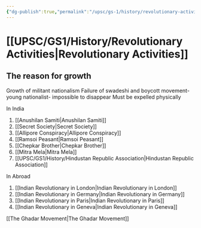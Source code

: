 ```yaml
---
{"dg-publish":true,"permalink":"/upsc/gs-1/history/revolutionary-activities/","dgHomeLink":true,"dgPassFrontmatter":false}
---
```


# [[UPSC/GS1/History/Revolutionary  Activities|Revolutionary  Activities]]

## The reason for growth
Growth of militant nationalism
Failure of swadeshi and boycott movement- young nationalist- impossible to disappear
Must be expelled physically

In India
1. [[Anushilan Samiti|Anushilan Samiti]]
2. [[Secret Society|Secret Society]]
3. [[Allipore Conspiracy|Allipore Conspiracy]]
4. [[Ramsoi Peasant|Ramsoi Peasant]]
5. [[Chepkar Brother|Chepkar Brother]]
6. [[Mitra Mela|Mitra Mela]]
7. [[UPSC/GS1/History/Hindustan Republic Association|Hindustan Republic Association]]

In Abroad
1. [[Indian Revolutionary in London|Indian Revolutionary in London]]
2. [[Indian Revolutionary in Germany|Indian Revolutionary in Germany]]
3. [[Indian Revolutionary in Paris|Indian Revolutionary in Paris]]
4. [[Indian Revolutionary in Geneva|Indian Revolutionary in Geneva]]

[[The Ghadar Movement|The Ghadar Movement]]
